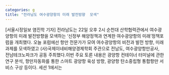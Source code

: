 ```yaml
---
categories: g
title: "전라남도 여수광양항의 미래 발전방향  모색"
---
```

[서울시정일보 염진학 기자] 전라남도는 22일 오후 2시 순천대 산학협력관에서 여수광양항의 미래 발전방향을 모색하는 ‘신정부 해양정책과 연계한 여수광양항의 미래’정책포럼을 개최했다. 오늘 포럼에선 항만 전문가가 모여 여수광양항의 비전과 발전 방향, 미래 과제를 모색하였고 (사)국제이네비해양경제학회 주관으로 전남도, 여수광양항만공사, 전남테크노파크가 공동 주최했다.이번 주요 토론 내용은 광양항 컨테이너 터미널에 관한 연구 분석, 항만자동화를 통한 스마트 광양항 육성 방향, 광양항 탄소중립형 통합항만 서비스 구상 등이다. 세션 1에서는